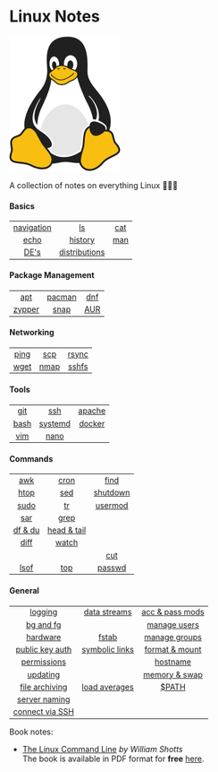 # Linux Notes 

![Linux Penguin Logo](img/penguin.png)

A collection of notes on everything Linux 🐧🐧🐧

#### Basics
| | | |
| :-------: | :-------: | :-------: |
| [navigation](basics/navigation.md) | [ls](basics/ls.md) | [cat](basics/cat.md) |
| [echo](basics/echo.md) | [history](basics/history.md)  | [man](basics/man.md) |
| [DE's](basics/de.md) | [distributions](basics/distro.md) | |


#### Package Management 
| | | |
| :-------: | :-------: | :-------: |
| [apt](pkg_mgmt/apt.md) | [pacman](pkg_mgmt/pacman.md) | [dnf](pkg_mgmt/dnf.md) |
| [zypper](pkg_mgmt/zypper.md) | [snap](pkg_mgmt/snap.md) | [AUR](pkg_mgmt/aur.md) |

#### Networking 
| | | |
| :-------: | :-------: | :-------: |
| [ping](networking/ping.md) | [scp](networking/scp.md) | [rsync](networking/rsync.md) |
| [wget](networking/wget.md) | [nmap](networking/nmap.md) | [sshfs](networking/sshfs.md) |

#### Tools 
| | | |
| :-------: | :-------: | :-------: |
| [git](tools/git/README.md) | [ssh](tools/ssh/README.md) | [apache](tools/apache.md) |
| [bash](tools/bash/README.md) | [systemd](tools/systemd/README.md) | [docker](tools/docker/README.md) |
| [vim](tools/vim/README.md) | [nano](tools/nano.md) | |

#### Commands 
| | | |
| :-------: | :-------: | :-------: |
| [awk](commands/awk.md) | [cron](commands/cron.md) | [find](commands/find.md) |
| [htop](commands/htop.md) | [sed](commands/sed.md) | [shutdown](commands/shutdown.md) |
| [sudo](commands/sudo.md) | [tr](commands/tr.md) | [usermod](commands/usermod.md) |
| [sar](commands/sar.md) | [grep](commands/grep.md) | |
| [df & du](commands/df_du.md) | [head & tail](commands/head_tail.md) | |
| [diff](commands/diff.md) | [watch](commands/watch.md) | |
| | | [cut](commands/cut.md) |
| [lsof](commands/lsof.md) | [top](commands/top.md) | [passwd](commands/passwd.md) |

#### General
| | | |
| :-------: | :-------: | :-------: |
| [logging](misc/logging.md) | [data streams](misc/data-streams.md) | [acc & pass mods](misc/user_acc_and_pass_exp.md) |
| [bg and fg](misc/bg_fg.md) | | [manage users](misc/user_mgmt.md)|
| [hardware](misc/hw.md) | [fstab](misc/fstab.md) | [manage groups](misc/group_mgmt.md) |
| [public key auth](misc/pub_key.md) | [symbolic links](misc/sym_links.md) | [format & mount](misc/volume_mgmt.md) |
| [permissions](misc/permissions.md) | | [hostname](misc/hostname.md) |
| [updating](misc/updating.md) |  | [memory & swap](misc/mem_swap.md) |
| [file archiving](misc/archiving.md) | [load averages](misc/load_avg.md) | [$PATH](misc/path.md) |
| [server naming](misc/srv_naming.md) | | |
| [connect via SSH](misc/connect_via_ssh.md) | | |

Book notes:

- [The Linux Command Line](books/book-tlcl/00-intro.md) *by William Shotts*  
  The book is available in PDF format for **free**
  [here](https://www.linuxcommand.org/tlcl.php).
